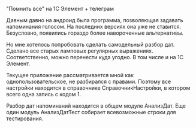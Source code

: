 "Помнить все" на 1С Элемент + телеграм

Давным давно на андроид была программа, позволяющая задавать напоминания голосом. 
На последних версиях она уже не ставится. Безусловно, появились гораздо более навороченные альтернативы. 

Но мне хотелось попробовать сделать самодельный разбор дат. 
Сделано все старых ламповых регулярных выражениях. 
Соответственно, можно перенести куда угодно. В том числе и на 1С Элемент.

Текущее приложение рассматривается мной как однопользовательское, не разбирался с правами. 
Поэтому все настройки находится в справочнике СправочникНастройки, в котором всего одна запись с кодом 1.

Разбор дат напоминаний находится в общем модуле АнализДат. Еще один модуль АнализДатТест собирает всевозможные строки для тестирования.
 


